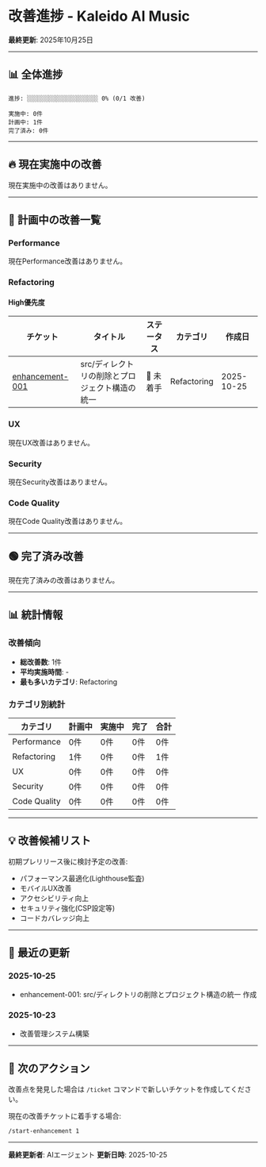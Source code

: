 # 改善進捗 - Kaleido AI Music

**最終更新**: 2025年10月25日

---

## 📊 全体進捗

```
進捗: ░░░░░░░░░░░░░░░░░░░░ 0% (0/1 改善)

実施中: 0件
計画中: 1件
完了済み: 0件
```

---

## 🔥 現在実施中の改善

現在実施中の改善はありません。

---

## 🔴 計画中の改善一覧

### Performance
現在Performance改善はありません。

### Refactoring

#### High優先度

| チケット | タイトル | ステータス | カテゴリ | 作成日 |
|---------|---------|----------|---------|--------|
| [enhancement-001](enhancement-001-remove-src-directory-structure.md) | src/ディレクトリの削除とプロジェクト構造の統一 | 🔴 未着手 | Refactoring | 2025-10-25 |

### UX
現在UX改善はありません。

### Security
現在Security改善はありません。

### Code Quality
現在Code Quality改善はありません。

---

## 🟢 完了済み改善

現在完了済みの改善はありません。

---

## 📊 統計情報

### 改善傾向
- **総改善数**: 1件
- **平均実施時間**: -
- **最も多いカテゴリ**: Refactoring

### カテゴリ別統計
| カテゴリ | 計画中 | 実施中 | 完了 | 合計 |
|---------|--------|--------|------|------|
| Performance | 0件 | 0件 | 0件 | 0件 |
| Refactoring | 1件 | 0件 | 0件 | 1件 |
| UX | 0件 | 0件 | 0件 | 0件 |
| Security | 0件 | 0件 | 0件 | 0件 |
| Code Quality | 0件 | 0件 | 0件 | 0件 |

---

## 💡 改善候補リスト

初期プレリリース後に検討予定の改善:
- パフォーマンス最適化(Lighthouse監査)
- モバイルUX改善
- アクセシビリティ向上
- セキュリティ強化(CSP設定等)
- コードカバレッジ向上

---

## 📝 最近の更新

### 2025-10-25
- enhancement-001: src/ディレクトリの削除とプロジェクト構造の統一 作成

### 2025-10-23
- 改善管理システム構築

---

## 🎯 次のアクション

改善点を発見した場合は `/ticket` コマンドで新しいチケットを作成してください。

現在の改善チケットに着手する場合:
```bash
/start-enhancement 1
```

---

**最終更新者**: AIエージェント
**更新日時**: 2025-10-25
